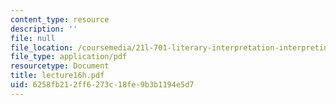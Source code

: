 ```yaml
---
content_type: resource
description: ''
file: null
file_location: /coursemedia/21l-701-literary-interpretation-interpreting-poetry-fall-2003/6258fb212ff6273c18fe9b3b1194e5d7_lecture16h.pdf
file_type: application/pdf
resourcetype: Document
title: lecture16h.pdf
uid: 6258fb21-2ff6-273c-18fe-9b3b1194e5d7
---
```

